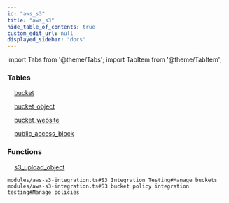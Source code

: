 ```yaml
---
id: "aws_s3"
title: "aws_s3"
hide_table_of_contents: true
custom_edit_url: null
displayed_sidebar: "docs"
---
```


import Tabs from '@theme/Tabs';
import TabItem from '@theme/TabItem';

<Tabs queryString="view">
  <TabItem value="components" label="Components" default>

### Tables

    [bucket](../../aws/tables/aws_s3_entity_bucket.Bucket)

    [bucket_object](../../aws/tables/aws_s3_entity_bucket_object.BucketObject)

    [bucket_website](../../aws/tables/aws_s3_entity_bucket_website.BucketWebsite)

    [public_access_block](../../aws/tables/aws_s3_entity_public_access_block.PublicAccessBlock)

### Functions
    [s3_upload_object](../../aws/tables/aws_s3_rpcs_s3_upload_object.S3UploadObjectRpc)

</TabItem>
  <TabItem value="code-examples" label="Code examples">

```testdoc
modules/aws-s3-integration.ts#S3 Integration Testing#Manage buckets
modules/aws-s3-integration.ts#S3 bucket policy integration testing#Manage policies
```

</TabItem>
</Tabs>
